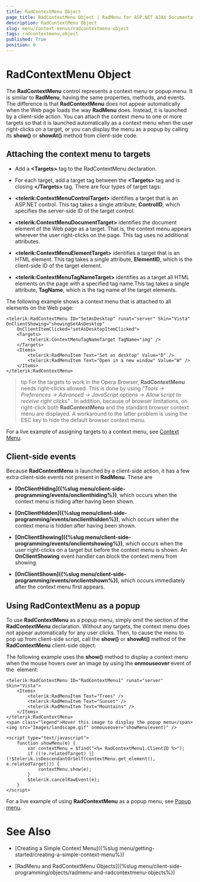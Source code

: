 ```yaml
---
title: RadContextMenu Object
page_title: RadContextMenu Object | RadMenu for ASP.NET AJAX Documentation
description: RadContextMenu Object
slug: menu/context-menus/radcontextmenu-object
tags: radcontextmenu,object
published: True
position: 0
---
```


# RadContextMenu Object



The **RadContextMenu** control represents a context menu or popup menu. It is similar to **RadMenu**, having the same properties, methods, and events. The difference is that **RadContextMenu** does not appear automatically when the Web page loads the way **RadMenu** does. Instead, it is launched by a client-side action. You can attach the context menu to one or more targets so that it is launched automatically as a context menu when the user right-clicks on a target, or you can display the menu as a popup by calling its **show()** or **showAt()** method from client-side code.

## Attaching the context menu to targets

* Add a **\<Targets\>** tag to the RadContextMenu declaration.

* For each target, add a target tag between the **\<Targets\>** tag and is closing **\</Targets\>** tag. There are four types of target tags:

* **\<telerik:ContextMenuControlTarget\>** identifies a target that is an ASP.NET control. This tag takes a single attribute, **ControlID**, which specifies the server-side ID of the target control.

* **\<telerik:ContextMenuDocumentTarget\>** identifies the document element of the Web page as a target. That is, the context menu appears wherever the user right-clicks on the page. This tag uses no additional attributes.

* **\<telerik:ContextMenuElementTarget\>** identifies a target that is an HTML element. This tag takes a single attribute, **ElementID**, which is the client-side ID of the target element.

* **\<telerik:ContextMenuTagNameTarget\>** identifies as a target all HTML elements on the page with a specified tag name.This tag takes a single attribute, **TagName**, which is the tag name of the target elements.

The following example shows a context menu that is attached to all **<img>** elements on the Web page:

````ASP.NET
<telerik:RadContextMenu ID="SetAsDesktop" runat="server" Skin="Vista" OnClientShowing="showingSetAsDesktop"
    OnClientItemClicked="setAsDesktopItemClicked">
    <Targets>
        <telerik:ContextMenuTagNameTarget TagName="img" />
    </Targets>
    <Items>
        <telerik:RadMenuItem Text="Set as desktop" Value="D" />
        <telerik:RadMenuItem Text="Open in a new window" Value="W" />
    </Items>
</telerik:RadContextMenu>
````

>tip For the targets to work in the Opera Browser, **RadContextMenu** needs right-clicks allowed. This is done by using *"Tools -> Preferences -> Advanced -> JavaScript options -> Allow script to receive right clicks"* . In addition, because of browser limitations, on right-click both **RadContextMenu** and the standard browser context menu are displayed. A workaround to the latter problem is using the ESC key to hide the default browser context menu.
>


For a live example of assigning targets to a context menu, see [Context Menu](http://demos.telerik.com/aspnet-ajax/Menu/Examples/ContextMenu/Default/DefaultCS.aspx).

## Client-side events

Because **RadContextMenu** is launched by a client-side action, it has a few extra client-side events not present in **RadMenu**. These are

* **[OnClientHiding]({%slug menu/client-side-programming/events/onclienthiding%})**, which occurs when the context menu is hiding after having been shown.

* **[OnClientHidden]({%slug menu/client-side-programming/events/onclienthidden%})**, which occurs when the context menu is hidden after having been shown.

* **[OnClientShowing]({%slug menu/client-side-programming/events/onclientshowing%})**, which occurs when the user right-clicks on a target but before the context menu is shown. An **OnClientShowing** event handler can block the context menu from showing.

* **[OnClientShown]({%slug menu/client-side-programming/events/onclientshown%})**, which occurs immediately after the context menu first appears.

## Using RadContextMenu as a popup

To use **RadContextMenu** as a popup menu, simply omit the **<Targets>** section of the **RadContextMenu** declaration. Without any targets, the context menu does not appear automatically for any user clicks. Then, to cause the menu to pop up from client-side script, call the **show()** or **showAt()** method of the **RadContextMenu** client-side object.

The following example uses the **show()** method to display a context menu when the mouse hovers over an image by using the **onmouseover** event of the **<img>** element:

````ASP.NET
<telerik:RadContextMenu ID="RadContextMenu1" runat="server" Skin="Vista">
    <Items>
        <telerik:RadMenuItem Text="Trees" />
        <telerik:RadMenuItem Text="Sunset" />
        <telerik:RadMenuItem Text="Mountains" />
    </Items>
</telerik:RadContextMenu>
<span class="legend">Hover this image to display the popup menu</span>
<img src="Images/landscape.gif" onmouseover="showMenu(event)" />

<script type="text/javascript">
    function showMenu(e) {
        var contextMenu = $find("<%= RadContextMenu1.ClientID %>");
        if ((!e.relatedTarget) || (!$telerik.isDescendantOrSelf(contextMenu.get_element(), e.relatedTarget))) {
            contextMenu.show(e);
        }
        $telerik.cancelRawEvent(e);
    }
</script>
````

For a live example of using **RadContextMenu** as a popup menu, see [Popup menu](http://demos.telerik.com/aspnet-ajax/Menu/Examples/ContextMenu/PopupMenu/DefaultCS.aspx).

# See Also

 * [Creating a Simple Context Menu]({%slug menu/getting-started/creating-a-simple-context-menu%})

 * [RadMenu and RadContextMenu Objects]({%slug menu/client-side-programming/objects/radmenu-and-radcontextmenu-objects%})
